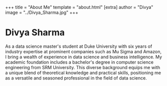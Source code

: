 +++
title = "About Me"
template = "about.html"
[extra]
author = "Divya"
image = "../Divya_Sharma.jpg"
+++

# Divya Sharma

As a data science master's student at Duke University with six years of industry expertise at prominent companies such as Mu Sigma and Amazon, I bring a wealth of experience in data science and business intelligence. My academic foundation includes a bachelor's degree in computer science engineering from SRM University. This diverse background equips me with a unique blend of theoretical knowledge and practical skills, positioning me as a versatile and seasoned professional in the field of data science.